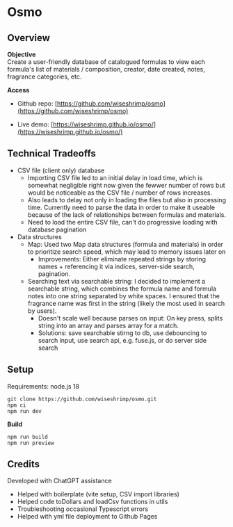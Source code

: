 # Osmo

## Overview
**Objective**    
Create a user-friendly database of catalogued formulas to view each formula's list of materials / composition, creator, date created, notes, fragrance categories, etc.

**Access**
*   Github repo: [https://github.com/wiseshrimp/osmo](https://github.com/wiseshrimp/osmo)
    
*   Live demo: [https://wiseshrimp.github.io/osmo/](https://wiseshrimp.github.io/osmo/)

## Technical Tradeoffs

* CSV file (client only) database
  * Importing CSV file led to an initial delay in load time, which is somewhat negligible right now given the fewwer number of rows but would be noticeable as the CSV file / number of rows increases.
  * Also leads to delay not only in loading the files but also in processing time. Currently need to parse the data in order to make it useable because of the lack of relationships between formulas and materials.
  * Need to load the entire CSV file, can't do progressive loading with database pagination
* Data structures
  * Map: Used two Map data structures (formula and materials) in order to prioritize search speed, which may lead to memory issues later on
    * Improvements: Either eliminate repeated strings by storing names + referencing it via indices, server-side search, pagination.
  * Searching text via searchable string: I decided to implement a searchable string, which combines the formula name and formula notes into one string separated by white spaces. I ensured that the fragrance name was first in the string (likely the most used in search by users).
    * Doesn't scale well because parses on input: On key press, splits string into an array and parses array for a match.
    * Solutions: save searchable stirng to db, use debouncing to search input, use search api, e.g. fuse.js, or do server side search

## Setup
Requirements: node.js 18
```
git clone https://github.com/wiseshrimp/osmo.git
npm ci
npm run dev
```

**Build**
```
npm run build
npm run preview
```

## Credits
Developed with ChatGPT assistance
* Helped with boilerplate (vite setup, CSV import libraries)
* Helped code toDollars and loadCsv functions in utils
* Troubleshooting occasional Typescript errors
* Helped with yml file deployment to Github Pages
